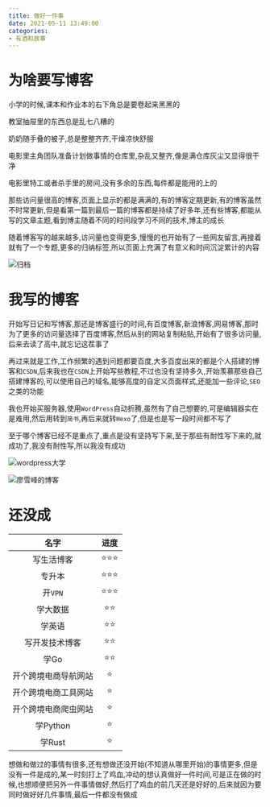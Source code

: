 ```yaml
---
title: 做好一件事
date: 2021-05-11 13:49:00
categories: 
- 有酒和故事
---
```


# 为啥要写博客

小学的时候,课本和作业本的右下角总是要卷起来黑黑的

教室抽屉里的东西总是乱七八糟的

奶奶随手叠的被子,总是整整齐齐,干燥凉快舒服

电影里主角团队准备计划做事情的仓库里,杂乱又整齐,像是满仓库灰尘又显得很干净

电影里特工或者杀手里的房间,没有多余的东西,每件都是能用的上的

那些访问量很高的博客,页面上显示的都是满满的,有的博客定期更新,有的博客虽然不时常更新,但是看第一篇到最后一篇的博客都是持续了好多年,还有些博客,都能从写的文章主题,看到博主随着不同的时间段学习不同的技术,博主的成长

随着博客写的越来越多,访问量也变得更多,慢慢的也开始有了一些网友留言,再接着就有了一个专题,更多的归纳标签,所以页面上充满了有意义和时间沉淀累计的内容

<!--more-->



![归档](https://blog-anthony.s3.amazonaws.com/blog/2021/142547c94e849d300d6829a5ce26bbdc.png)

# 我写的博客

开始写日记和写博客,那还是博客盛行的时间,有百度博客,新浪博客,网易博客,那时为了更多的访问量选择了百度博客,然后从别的网站复制粘贴,开始有了很多访问量,后来去读了高中,就忘记这茬事了

再过来就是工作,工作频繁的遇到问题都要百度,大多百度出来的都是个人搭建的博客和`CSDN`,后来我也在`CSDN`上开始写些教程,不过也没有坚持多久,开始羡慕那些自己搭建博客的,可以使用自己的域名,能够高度的自定义页面样式,还能加一些评论,`SEO`之类的功能

我也开始买服务器,使用`WordPress`自动折腾,虽然有了自己想要的,可是编辑器实在是难用,然后用转到`简书`,再后来就转`Hexo`了,但是也是写一段时间都不写了

至于哪个博客已经不是重点了,重点是没有坚持写下来,至于那些有耐性写下来的,就成功了,我没有耐性写,所以我没有成功

![wordpress大学](https://blog-anthony.s3.ap-northeast-1.amazonaws.com/blog/2021/7d3209541a1850d518f8f0235cdf92fa.png)

![廖雪峰的博客](https://blog-anthony.s3.ap-northeast-1.amazonaws.com/blog/2021/985b025bce6168cd7aaf71efb87e7519.png)

# 还没成

|         名字         | 进度 |
| :------------------: | :--: |
|      写生活博客      | ⭐⭐⭐  |
|        专升本        | ⭐⭐⭐  |
|       开`VPN`        | ⭐⭐⭐  |
|       学大数据       |  ⭐⭐  |
|        学英语        |  ⭐⭐  |
|    写开发技术博客    |  ⭐⭐  |
|         学Go         |  ⭐⭐  |
| 开个跨境电商导航网站 |  ⭐   |
| 开个跨境电商工具网站 |  ⭐   |
| 开个跨境电商爬虫网站 |  ⭐   |
|       学Python       |  ⭐   |
|        学Rust        |  ⭐   |

想做和做过的事情有很多,还有想做还没开始(不知道从哪里开始)的事情更多,但是没有一件是成的,某一时刻打上了鸡血,冲动的想认真做好一件时间,可是正在做的时候,也想顺便把另外一件事情做好,然后打了鸡血的前几天还是好好的,后来就因为要同时做好好几件事情,最后一件都没有做成





